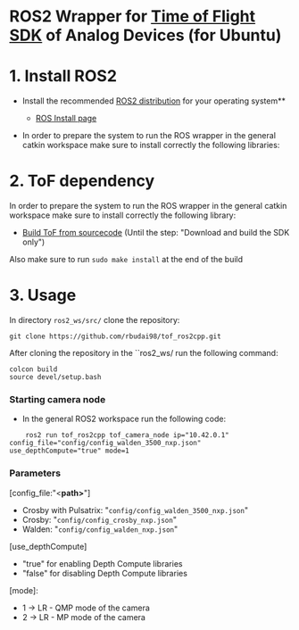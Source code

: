 # ROS2 Wrapper for [Time of Flight SDK](https://https://github.com/analogdevicesinc/ToF) of Analog Devices (for Ubuntu)


# 1. Install ROS2

- Install the recommended [ROS2 distribution](https://docs.ros.org/en/rolling/Releases.html) for your operating system**
  - [ROS Install page](https://docs.ros.org/en/foxy/Installation.html)

- In order to prepare the system to run the ROS wrapper in the general catkin workspace make sure to install correctly the following libraries:

# 2. ToF dependency

In order to prepare the system to run the ROS wrapper in the general catkin workspace make sure to install correctly the following library:


- [Build ToF from sourcecode](https://github.com/analogdevicesinc/ToF/blob/master/doc/itof/linux_build_instructions.md) (Until the step: "Download and build the SDK only")

Also make sure to run ```sudo make install``` at the end of the build

# 3. Usage

In directory ```ros2_ws/src/``` clone the repository:

```console
git clone https://github.com/rbudai98/tof_ros2cpp.git
```

After cloning the repository in the ``ros2_ws/ run the following command:
 
```console
colcon build
source devel/setup.bash
```

### Starting camera node
- In the general ROS2 workspace run the following code:
```console
    ros2 run tof_ros2cpp tof_camera_node ip="10.42.0.1" config_file="config/config_walden_3500_nxp.json" use_depthCompute="true" mode=1
```
### Parameters
 [config_file:"<<b>path></b>"]
* Crosby with Pulsatrix: "```config/config_walden_3500_nxp.json```"
* Crosby: "```config/config_crosby_nxp.json```"
* Walden: "```config/config_walden_nxp.json```"

 [use_depthCompute] 
 - "true" for enabling Depth Compute libraries
 - "false" for disabling Depth Compute libraries 

 [mode]:
* 1 -> LR - QMP mode of the camera
* 2 -> LR - MP mode of the camera

